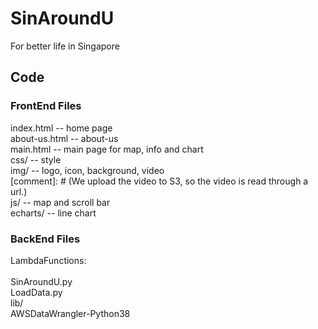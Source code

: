 # SinAroundU
For better life in Singapore

## Code
### FrontEnd Files
index.html -- home page<br>
about-us.html -- about-us<br>
main.html -- main page for map, info and chart<br>
css/ -- style <br>
img/ -- logo, icon, background, video <br>
[comment]: # (We upload the video to S3, so the video is read through a url.)<br>
js/ --  map and scroll bar<br>
echarts/ -- line chart
### BackEnd Files
LambdaFunctions:<br>             
SinAroundU.py<br>
LoadData.py<br>
lib/<br>
AWSDataWrangler-Python38

